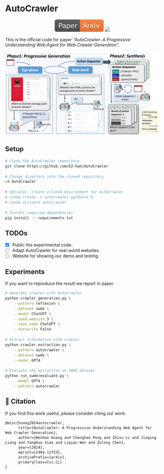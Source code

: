 # AutoCrawler

<div align="center">
    <a href="https://arxiv.org/pdf/2404.12753.pdf"><img src="assets/Paper-Arxiv-orange.svg" ></a>
    <a href="https://hits.seeyoufarm.com"><img src="https://hits.seeyoufarm.com/api/count/incr/badge.svg?url=https%3A%2F%2Fgithub.com%2FEZ-hwh%2FAutoCrawler&count_bg=%2379C83D&title_bg=%23555555&icon=&icon_color=%23E7E7E7&title=hits&edge_flat=false"/></a>
    <!-- <a href="https://twitter.com/xuhaiya2483846/status/1654640739010351106"><img src='assets/-twitter-blue.svg'></a> -->
</div>


This is the official code for paper *"AutoCrawler: A Progressive Understanding Web Agent for Web
Crawler Generation"*.


![](assets/Framework.png)
## Setup 
```bash
# Clone the AutoCrawler repository
git clone https://github.com/EZ-hwh/AutoCrawler

# Change directory into the cloned repository
cd AutoCrawler

# Optional: Create a Conda environment for AutoCrawler
# conda create -n autocrawler python=3.9
# conda activate autocrawler

# Install required dependencies
pip install -r requirements.txt
```

## TODOs

- [x] Public the experimental code.
- [ ] Adapt AutoCrawler for real-world websites.
- [ ] Website for showing our demo and testing.

## Experiments
If you want to reproduce the result we report in paper.

```bash
# Generate crawler with AutoCrawler
python crawler_generation.py \
    --pattern reflexion \
    --dataset swde \
    --model ChatGPT \
    --seed_website 3 \
    --save_name ChatGPT \
    --overwrite False

# Extract information with crawler
python crawler_extraction.py \
    --pattern autocrawler \
    --dataset swde \
    --model GPT4

# Evaluate the extraction on SWDE dataset
python run_swde/evaluate.py \
    --model GPT4 \
    --pattern autocrawler
```

## 📝 Citation
If you find this work useful, please consider citing our work:
```
@misc{huang2024autocrawler,
      title={AutoCrawler: A Progressive Understanding Web Agent for Web Crawler Generation}, 
      author={Wenhao Huang and Chenghao Peng and Zhixu Li and Jiaqing Liang and Yanghua Xiao and Liqian Wen and Zulong Chen},
      year={2024},
      eprint={2404.12753},
      archivePrefix={arXiv},
      primaryClass={cs.CL}
}
```